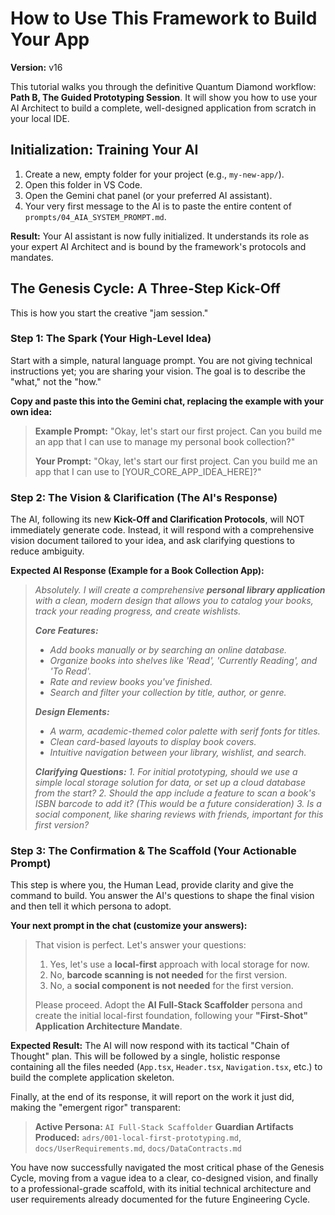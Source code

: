 # How to Use This Framework to Build Your App
**Version:** v16

This tutorial walks you through the definitive Quantum Diamond workflow: **Path B, The Guided Prototyping Session**. It will show you how to use your AI Architect to build a complete, well-designed application from scratch in your local IDE.

## Initialization: Training Your AI

1.  Create a new, empty folder for your project (e.g., `my-new-app/`).
2.  Open this folder in VS Code.
3.  Open the Gemini chat panel (or your preferred AI assistant).
4.  Your very first message to the AI is to paste the entire content of `prompts/04_AIA_SYSTEM_PROMPT.md`.

**Result:** Your AI assistant is now fully initialized. It understands its role as your expert AI Architect and is bound by the framework's protocols and mandates.

## The Genesis Cycle: A Three-Step Kick-Off

This is how you start the creative "jam session."

### Step 1: The Spark (Your High-Level Idea)

Start with a simple, natural language prompt. You are not giving technical instructions yet; you are sharing your vision. The goal is to describe the "what," not the "how."

**Copy and paste this into the Gemini chat, replacing the example with your own idea:**

> **Example Prompt:**
> "Okay, let's start our first project. Can you build me an app that I can use to manage my personal book collection?"
>
> **Your Prompt:**
> "Okay, let's start our first project. Can you build me an app that I can use to [YOUR_CORE_APP_IDEA_HERE]?"

### Step 2: The Vision & Clarification (The AI's Response)

The AI, following its new **Kick-Off and Clarification Protocols**, will NOT immediately generate code. Instead, it will respond with a comprehensive vision document tailored to your idea, and ask clarifying questions to reduce ambiguity.

**Expected AI Response (Example for a Book Collection App):**

> *Absolutely. I will create a comprehensive **personal library application** with a clean, modern design that allows you to catalog your books, track your reading progress, and create wishlists.*
>
> ***Core Features:***
> *   *Add books manually or by searching an online database.*
> *   *Organize books into shelves like 'Read', 'Currently Reading', and 'To Read'.*
> *   *Rate and review books you've finished.*
> *   *Search and filter your collection by title, author, or genre.*
>
> ***Design Elements:***
> *   *A warm, academic-themed color palette with serif fonts for titles.*
> *   *Clean card-based layouts to display book covers.*
> *   *Intuitive navigation between your library, wishlist, and search.*
>
> ***Clarifying Questions:***
> *1. For initial prototyping, should we use a simple local storage solution for data, or set up a cloud database from the start?*
> *2. Should the app include a feature to scan a book's ISBN barcode to add it? (This would be a future consideration)*
> *3. Is a social component, like sharing reviews with friends, important for this first version?*

### Step 3: The Confirmation & The Scaffold (Your Actionable Prompt)

This step is where you, the Human Lead, provide clarity and give the command to build. You answer the AI's questions to shape the final vision and then tell it which persona to adopt.

**Your next prompt in the chat (customize your answers):**

> That vision is perfect. Let's answer your questions:
> 1.  Yes, let's use a **local-first** approach with local storage for now.
> 2.  No, **barcode scanning is not needed** for the first version.
> 3.  No, a **social component is not needed** for the first version.
>
> Please proceed. Adopt the **AI Full-Stack Scaffolder** persona and create the initial local-first foundation, following your **"First-Shot" Application Architecture Mandate**.

**Expected Result:**
The AI will now respond with its tactical "Chain of Thought" plan. This will be followed by a single, holistic response containing all the files needed (`App.tsx`, `Header.tsx`, `Navigation.tsx`, etc.) to build the complete application skeleton.

Finally, at the end of its response, it will report on the work it just did, making the "emergent rigor" transparent:

> **Active Persona:** `AI Full-Stack Scaffolder`
> **Guardian Artifacts Produced:** `adrs/001-local-first-prototyping.md`, `docs/UserRequirements.md`, `docs/DataContracts.md`

You have now successfully navigated the most critical phase of the Genesis Cycle, moving from a vague idea to a clear, co-designed vision, and finally to a professional-grade scaffold, with its initial technical architecture and user requirements already documented for the future Engineering Cycle.